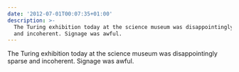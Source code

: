 ```yaml
---
date: '2012-07-01T00:07:35+01:00'
description: >-
  The Turing exhibition today at the science museum was disappointingly sparse
  and incoherent. Signage was awful.
---
```

The Turing exhibition today at the science museum was disappointingly sparse and incoherent. Signage was awful.
